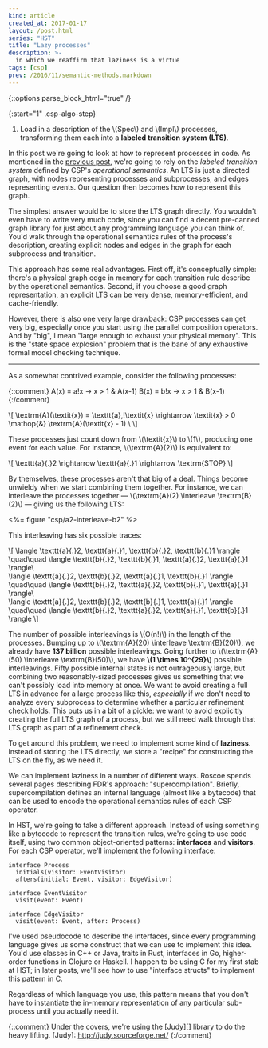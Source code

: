 ```yaml
---
kind: article
created_at: 2017-01-17
layout: /post.html
series: "HST"
title: "Lazy processes"
description: >-
  in which we reaffirm that laziness is a virtue
tags: [csp]
prev: /2016/11/semantic-methods.markdown
---
```


{::options parse_block_html="true" /}

<script type="text/x-mathjax-config">
MathJax.Hub.Config({
  TeX: {
    Macros: {
      interleavesym: "|\\mkern-2mu|\\mkern-2mu|",
      interleave: "\\mathrel{\\interleavesym}",
    }
  }
});
</script>

{:start="1" .csp-algo-step}
  1. Load in a description of the \\(Spec\\) and \\(Impl\\) processes,
     transforming them each into a **labeled transition system (LTS)**.

In this post we're going to look at how to represent processes in code.  As
mentioned in the [previous post][semantic methods], we're going to rely on the
*labeled transition system* defined by CSP's *operational semantics*.  An LTS is
just a directed graph, with nodes representing processes and subprocesses, and
edges representing events.  Our question then becomes how to represent this
graph.

[semantic methods]: /2016/11/semantic-methods/

The simplest answer would be to store the LTS graph directly.  You wouldn't even
have to write very much code, since you can find a decent pre-canned graph
library for just about any programming language you can think of.  You'd walk
through the operational semantics rules of the process's description, creating
explicit nodes and edges in the graph for each subprocess and transition.

This approach has some real advantages.  First off, it's conceptually simple:
there's a physical graph edge in memory for each transition rule describe by the
operational semantics.  Second, if you choose a good graph representation, an
explicit LTS can be very dense, memory-efficient, and cache-friendly.

However, there is also one very large drawback: CSP processes can get very big,
especially once you start using the parallel composition operators.  And by
"big", I mean "large enough to exhaust your physical memory".  This is the
"state space explosion" problem that is the bane of any exhaustive formal model
checking technique.

<hr class="jump">

As a somewhat contrived example, consider the following processes:

{::comment}
A(x) = a!x -> x > 1 & A(x-1)
B(x) = b!x -> x > 1 & B(x-1)
{:/comment}

\\[
\textrm{A}(\textit{x}) =
  \texttt{a}\,!\textit{x} \rightarrow \textit{x} > 0 \mathop{\&}
  \textrm{A}(\textit{x} - 1) \\
\\]

These processes just count down from \\(\textit{x}\\) to \\(1\\), producing one
event for each value.  For instance, \\(\textrm{A}(2)\\) is equivalent to:

\\[
  \texttt{a}{.}2 \rightarrow \texttt{a}{.}1 \rightarrow \textrm{STOP}
\\]

By themselves, these processes aren't that big of a deal.  Things become
unwieldy when we start combining them together.  For instance, we can interleave
the processes together — \\(\textrm{A}(2) \interleave \textrm{B}(2)\\) — giving
us the following LTS:

<%= figure "csp/a2-interleave-b2" %>

This interleaving has six possible traces:

\\[
\langle \texttt{a}{.}2, \texttt{a}{.}1, \texttt{b}{.}2, \texttt{b}{.}1 \rangle \quad\quad
\langle \texttt{b}{.}2, \texttt{b}{.}1, \texttt{a}{.}2, \texttt{a}{.}1 \rangle\\\
\langle \texttt{a}{.}2, \texttt{b}{.}2, \texttt{a}{.}1, \texttt{b}{.}1 \rangle \quad\quad
\langle \texttt{b}{.}2, \texttt{a}{.}2, \texttt{b}{.}1, \texttt{a}{.}1 \rangle\\\
\langle \texttt{a}{.}2, \texttt{b}{.}2, \texttt{b}{.}1, \texttt{a}{.}1 \rangle \quad\quad
\langle \texttt{b}{.}2, \texttt{a}{.}2, \texttt{a}{.}1, \texttt{b}{.}1 \rangle
\\]

The number of possible interleavings is \\(O(n!)\\) in the length of the
processes.  Bumping up to \\(\textrm{A}(20) \interleave \textrm{B}(20)\\), we
already have **137 billion** possible interleavings.  Going further to
\\(\textrm{A}(50) \interleave \textrm{B}(50)\\), we have **\\(1 \times
10^{29}\\)** possible interleavings.  Fifty possible internal states is not
outrageously large, but combining two reasonably-sized processes gives us
something that we can't possibly load into memory at once.  We want to avoid
creating a full LTS in advance for a large process like this, *especially* if we
don't need to analyze every subprocess to determine whether a particular
refinement check holds.  This puts us in a bit of a pickle: we want to avoid
explicitly creating the full LTS graph of a process, but we still need walk
through that LTS graph as part of a refinement check.

To get around this problem, we need to implement some kind of **laziness**.
Instead of storing the LTS directly, we store a "recipe" for constructing the
LTS on the fly, as we need it.

We can implement laziness in a number of different ways.  Roscoe spends several
pages describing FDR's approach: "supercompilation".  Briefly, supercompilation
defines an internal language (almost like a bytecode) that can be used to encode
the operational semantics rules of each CSP operator.

In HST, we're going to take a different approach.  Instead of using something
like a bytecode to represent the transition rules, we're going to use code
itself, using two common object-oriented patterns: **interfaces** and
**visitors**.  For each CSP operator, we'll implement the following interface:

    interface Process
      initials(visitor: EventVisitor)
      afters(initial: Event, visitor: EdgeVisitor)

    interface EventVisitor
      visit(event: Event)

    interface EdgeVisitor
      visit(event: Event, after: Process)

I've used pseudocode to describe the interfaces, since every programming
language gives us some construct that we can use to implement this idea.  You'd
use classes in C++ or Java, traits in Rust, interfaces in Go, higher-order
functions in Clojure or Haskell.  I happen to be using C for my first stab at
HST; in later posts, we'll see how to use "interface structs" to implement this
pattern in C.

Regardless of which language you use, this pattern means that you don't have to
instantiate the in-memory representation of any particular sub-process until you
actually need it.



{::comment}
Under the covers, we're using the [Judy][] library to do the heavy lifting.
[Judy]: http://judy.sourceforge.net/
{:/comment}
